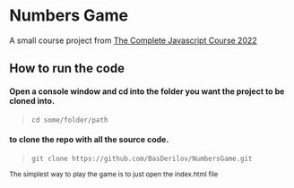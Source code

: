 # Numbers Game
A small course project from [The Complete Javascript Course 2022](https://www.udemy.com/course/the-complete-javascript-course/)

## How to run the code
#### Open a console window and cd into the folder you want the project to be cloned into.
>`cd some/folder/path` 

#### to clone the repo with all the source code. 
>`git clone https://github.com/BasDerilov/NumbersGame.git`

<sub>The simplest way to play the game is to just open the index.html file</sub>

